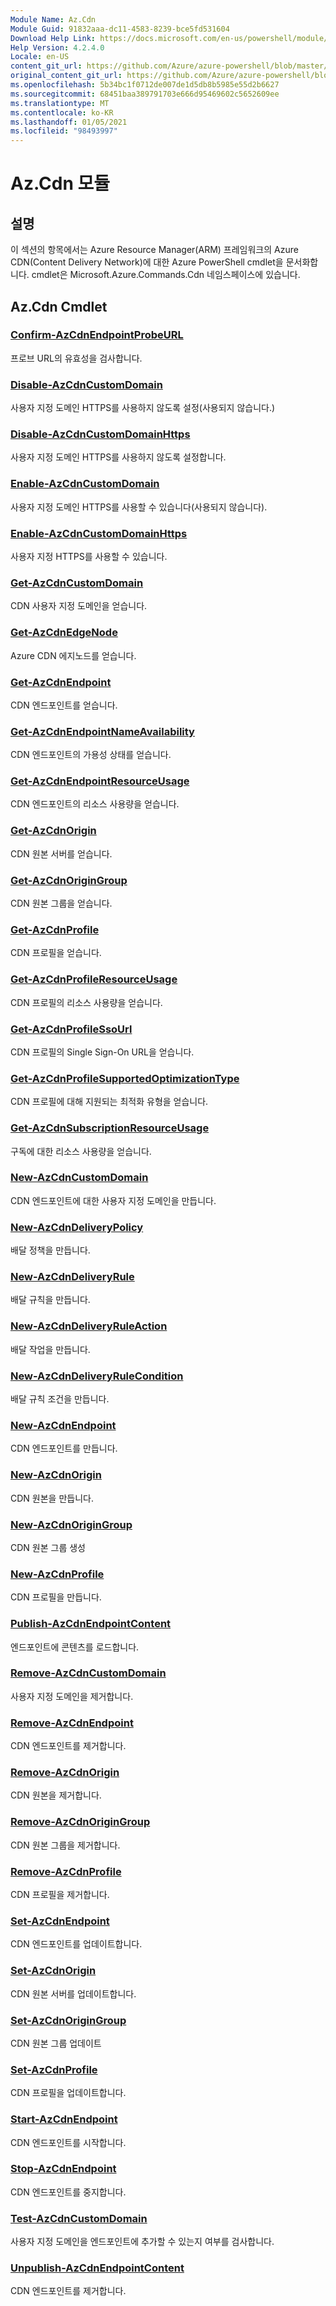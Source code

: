 ```yaml
---
Module Name: Az.Cdn
Module Guid: 91832aaa-dc11-4583-8239-bce5fd531604
Download Help Link: https://docs.microsoft.com/en-us/powershell/module/az.cdn
Help Version: 4.2.4.0
Locale: en-US
content_git_url: https://github.com/Azure/azure-powershell/blob/master/src/Cdn/Cdn/help/Az.Cdn.md
original_content_git_url: https://github.com/Azure/azure-powershell/blob/master/src/Cdn/Cdn/help/Az.Cdn.md
ms.openlocfilehash: 5b34bc1f0712de007de1d5db8b5985e55d2b6627
ms.sourcegitcommit: 68451baa389791703e666d95469602c5652609ee
ms.translationtype: MT
ms.contentlocale: ko-KR
ms.lasthandoff: 01/05/2021
ms.locfileid: "98493997"
---
```

# Az.Cdn 모듈
## 설명
이 섹션의 항목에서는 Azure Resource Manager(ARM) 프레임워크의 Azure CDN(Content Delivery Network)에 대한 Azure PowerShell cmdlet을 문서화합니다. cmdlet은 Microsoft.Azure.Commands.Cdn 네임스페이스에 있습니다.

## Az.Cdn Cmdlet
### [Confirm-AzCdnEndpointProbeURL](Confirm-AzCdnEndpointProbeURL.md)
프로브 URL의 유효성을 검사합니다.

### [Disable-AzCdnCustomDomain](Disable-AzCdnCustomDomain.md)
사용자 지정 도메인 HTTPS를 사용하지 않도록 설정(사용되지 않습니다.)

### [Disable-AzCdnCustomDomainHttps](Disable-AzCdnCustomDomainHttps.md)
사용자 지정 도메인 HTTPS를 사용하지 않도록 설정합니다.

### [Enable-AzCdnCustomDomain](Enable-AzCdnCustomDomain.md)
사용자 지정 도메인 HTTPS를 사용할 수 있습니다(사용되지 않습니다).

### [Enable-AzCdnCustomDomainHttps](Enable-AzCdnCustomDomainHttps.md)
사용자 지정 HTTPS를 사용할 수 있습니다.

### [Get-AzCdnCustomDomain](Get-AzCdnCustomDomain.md)
CDN 사용자 지정 도메인을 얻습니다.

### [Get-AzCdnEdgeNode](Get-AzCdnEdgeNode.md)
Azure CDN 에지노드를 얻습니다.

### [Get-AzCdnEndpoint](Get-AzCdnEndpoint.md)
CDN 엔드포인트를 얻습니다.

### [Get-AzCdnEndpointNameAvailability](Get-AzCdnEndpointNameAvailability.md)
CDN 엔드포인트의 가용성 상태를 얻습니다.

### [Get-AzCdnEndpointResourceUsage](Get-AzCdnEndpointResourceUsage.md)
CDN 엔드포인트의 리소스 사용량을 얻습니다.

### [Get-AzCdnOrigin](Get-AzCdnOrigin.md)
CDN 원본 서버를 얻습니다.

### [Get-AzCdnOriginGroup](Get-AzCdnOriginGroup.md)
CDN 원본 그룹을 얻습니다.

### [Get-AzCdnProfile](Get-AzCdnProfile.md)
CDN 프로필을 얻습니다.

### [Get-AzCdnProfileResourceUsage](Get-AzCdnProfileResourceUsage.md)
CDN 프로필의 리소스 사용량을 얻습니다.

### [Get-AzCdnProfileSsoUrl](Get-AzCdnProfileSsoUrl.md)
CDN 프로필의 Single Sign-On URL을 얻습니다.

### [Get-AzCdnProfileSupportedOptimizationType](Get-AzCdnProfileSupportedOptimizationType.md)
CDN 프로필에 대해 지원되는 최적화 유형을 얻습니다.

### [Get-AzCdnSubscriptionResourceUsage](Get-AzCdnSubscriptionResourceUsage.md)
구독에 대한 리소스 사용량을 얻습니다.

### [New-AzCdnCustomDomain](New-AzCdnCustomDomain.md)
CDN 엔드포인트에 대한 사용자 지정 도메인을 만듭니다.

### [New-AzCdnDeliveryPolicy](New-AzCdnDeliveryPolicy.md)
배달 정책을 만듭니다.

### [New-AzCdnDeliveryRule](New-AzCdnDeliveryRule.md)
배달 규칙을 만듭니다.

### [New-AzCdnDeliveryRuleAction](New-AzCdnDeliveryRuleAction.md)
배달 작업을 만듭니다.

### [New-AzCdnDeliveryRuleCondition](New-AzCdnDeliveryRuleCondition.md)
배달 규칙 조건을 만듭니다.

### [New-AzCdnEndpoint](New-AzCdnEndpoint.md)
CDN 엔드포인트를 만듭니다.

### [New-AzCdnOrigin](New-AzCdnOrigin.md)
CDN 원본을 만듭니다.

### [New-AzCdnOriginGroup](New-AzCdnOriginGroup.md)
CDN 원본 그룹 생성

### [New-AzCdnProfile](New-AzCdnProfile.md)
CDN 프로필을 만듭니다.

### [Publish-AzCdnEndpointContent](Publish-AzCdnEndpointContent.md)
엔드포인트에 콘텐츠를 로드합니다.

### [Remove-AzCdnCustomDomain](Remove-AzCdnCustomDomain.md)
사용자 지정 도메인을 제거합니다.

### [Remove-AzCdnEndpoint](Remove-AzCdnEndpoint.md)
CDN 엔드포인트를 제거합니다.

### [Remove-AzCdnOrigin](Remove-AzCdnOrigin.md)
CDN 원본을 제거합니다.

### [Remove-AzCdnOriginGroup](Remove-AzCdnOriginGroup.md)
CDN 원본 그룹을 제거합니다.

### [Remove-AzCdnProfile](Remove-AzCdnProfile.md)
CDN 프로필을 제거합니다.

### [Set-AzCdnEndpoint](Set-AzCdnEndpoint.md)
CDN 엔드포인트를 업데이트합니다.

### [Set-AzCdnOrigin](Set-AzCdnOrigin.md)
CDN 원본 서버를 업데이트합니다.

### [Set-AzCdnOriginGroup](Set-AzCdnOriginGroup.md)
CDN 원본 그룹 업데이트

### [Set-AzCdnProfile](Set-AzCdnProfile.md)
CDN 프로필을 업데이트합니다.

### [Start-AzCdnEndpoint](Start-AzCdnEndpoint.md)
CDN 엔드포인트를 시작합니다.

### [Stop-AzCdnEndpoint](Stop-AzCdnEndpoint.md)
CDN 엔드포인트를 중지합니다.

### [Test-AzCdnCustomDomain](Test-AzCdnCustomDomain.md)
사용자 지정 도메인을 엔드포인트에 추가할 수 있는지 여부를 검사합니다.

### [Unpublish-AzCdnEndpointContent](Unpublish-AzCdnEndpointContent.md)
CDN 엔드포인트를 제거합니다.


